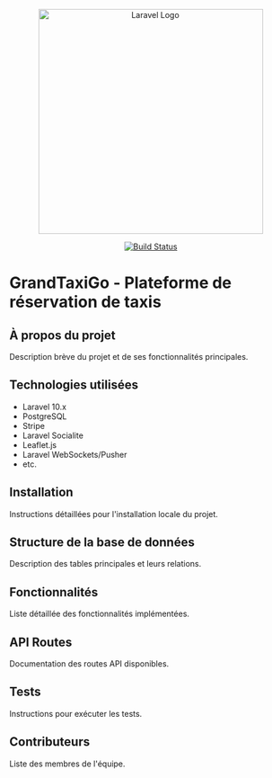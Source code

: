 <p align="center"><a href="https://laravel.com" target="_blank"><img src="https://purepng.com/public/uploads/large/purepng.com-ford-mustang-red-carcarvehicletransportford-961524641401fbblv.png" width="400" alt="Laravel Logo"></a></p>

<p align="center">
<a href="https://github.com/ABDERRAZZAK-IMILY/GrandTaxiGo"><img src="https://github.com/laravel/framework/workflows/tests/badge.svg" alt="Build Status"></a>
</p>


# GrandTaxiGo - Plateforme de réservation de taxis

## À propos du projet
Description brève du projet et de ses fonctionnalités principales.

## Technologies utilisées
- Laravel 10.x
- PostgreSQL
- Stripe
- Laravel Socialite
- Leaflet.js
- Laravel WebSockets/Pusher
- etc.

## Installation
Instructions détaillées pour l'installation locale du projet.

## Structure de la base de données
Description des tables principales et leurs relations.

## Fonctionnalités
Liste détaillée des fonctionnalités implémentées.

## API Routes
Documentation des routes API disponibles.

## Tests
Instructions pour exécuter les tests.

## Contributeurs
Liste des membres de l'équipe.